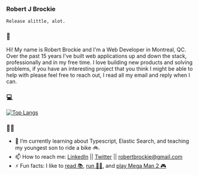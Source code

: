 ### Robert J Brockie
`Release alittle, alot.`

### 👋 
Hi! My name is Robert Brockie and I'm a Web Developer in Montreal, QC. Over the past 15 years I've built web applications up and down the stack, professionally and in my free time. I love building new products and solving problems, if you have an interesting project that you think I might be able to help with please feel free to reach out, I read all my email and reply when I can.

### 💻
[![Top Langs](https://github-readme-stats.vercel.app/api/top-langs/?username=robertbrockie&layout=compact&langs_count=10)](https://github.com/robertbrockie)

### 👨‍💻
- 🌱 I’m currently learning about Typescript, Elastic Search, and teaching my youngest son to ride a bike 🚲.
- 📫 How to reach me: [LinkedIn](https://www.linkedin.com/in/robertbrockie/) || [Twitter](https://www.twitter.com/robertbrockie/) || [robertbrockie@gmail.com](mailto:robertbrockie+github@gmail.com)
- ⚡ Fun facts: I like to [read 📚](https://www.coolkidsreadbooks.com/), [run 🏃‍♂️](https://www.15x365.com), and [play Mega Man 2 🎮](https://mm2.robertbrockie.com)

<!--
**robertbrockie/robertbrockie** is a ✨ _special_ ✨ repository because its `README.md` (this file) appears on your GitHub profile.

Here are some ideas to get you started:

- 🔭 I’m currently working on ...
- 🌱 I’m currently learning ...
- 👯 I’m looking to collaborate on ...
- 🤔 I’m looking for help with ...
- 💬 Ask me about ...
- 📫 How to reach me: ...
- 😄 Pronouns: ...
-->
